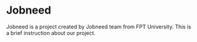 # Jobneed
Jobneed is a project created by Jobneed team from FPT University.
This is a brief instruction about our project.
